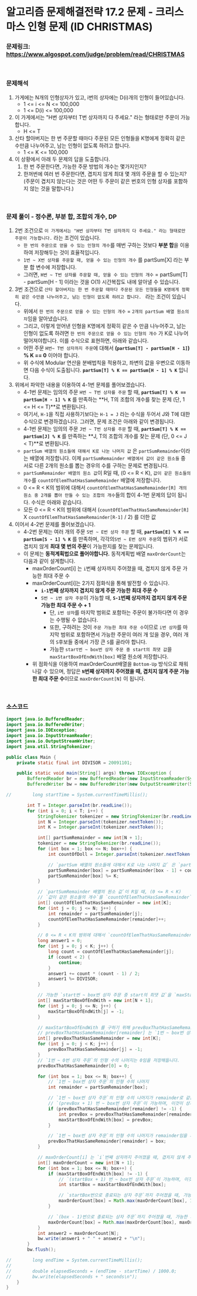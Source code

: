 # 알고리즘 문제해결전략 17.2 문제 - 크리스마스 인형 문제 (ID CHRISTMAS)

### 문제링크: https://www.algospot.com/judge/problem/read/CHRISTMAS

<br>

### 문제해석

1. 가게에는 N개의 인형상자가 있고, i번의 상자에는 D(i)개의 인형이 들어있습니다.
   - 1 <= i <= N <= 100,000
   - 1 <= D(i) <= 100,000
1. 이 가게에서는 "H번 상자부터 T번 상자까지 다 주세요." 라는 형태로만 주문이 가능합니다.
   - H <= T
1. 산타 할아버지는 한 번 주문할 때마다 주문된 모든 인형들을 K명에게 정확히 같은 수만큼 나누어주고, 남는 인형이 없도록 하려고 합니다. 
   - 1 <= K <= 100,000
1. 이 상황에서 아래 두 문제의 답을 도출합니다.
   1. 한 번 주문한다면, 가능한 주문 방법의 개수는 몇가지인지?
   2. 한꺼번에 여러 번 주문한다면, 겹치지 않게 최대 몇 개의 주문을 할 수 있는지? (주문이 겹치지 않는다는 것은 어떤 두 주문이 같은 번호의 인형 상자를 포함하지 않는 것을 말합니다.)

<br>

### 문제 풀이 - 정수론, 부분 합, 조합의 개수, DP

1. 2번 조건으로 `이 가게에서는 "H번 상자부터 T번 상자까지 다 주세요." 라는 형태로만 주문이 가능합니다.` 라는 조건이 있습니다.
   - `한 번의 주문으로 얻을 수 있는 인형의 개수`를 매번 구하는 것보다 **부분 합**을 이용하여 저장해두는 것이 효율적입니다.
   - `1번 ~ X번 상자를 주문할 때, 얻을 수 있는 인형의 개수` 를 partSum[X] 라는 부분 합 변수에 저장합니다.
   - 그러면, `H번 ~ T번 상자를 주문할 때, 얻을 수 있는 인형의 개수` = partSum[T] - partSum[H - 1] 이라는 것을 O(1) 시간복잡도 내에 알아낼 수 있습니다.
1. 3번 조건으로 `산타 할아버지는 한 번 주문할 때마다 주문된 모든 인형들을 K명에게 정확히 같은 수만큼 나누어주고, 남는 인형이 없도록 하려고 합니다. ` 라는 조건이 있습니다.
   - 위에서 `한 번의 주문으로 얻을 수 있는 인형의 개수` = `2개의 partSum 배열 원소의 차`임을 알아냈습니다.
   - 그리고, 이렇게 얻어낸 인형을 K명에게 정확히 같은 수 만큼 나누어주고, 남는 인형이 없도록 하려면 `한 번의 주문으로 얻을 수 있는 인형의 개수` 가 K로 나누어 떨어져야합니다. 이를 수식으로 표현하면, 아래와 같습니다.
   - 어떤 주문 `H번~ T번 상자까지 주문`에 대해서 **(`partSum[T] - partSum[H - 1]`) % K == 0** 이어야 합니다.
   - 위 수식에 Modular 연산을 분배법칙을 적용하고, 좌변의 값을 우변으로 이동하면 다음 수식이 도출됩니다. **`partSum[T] % K == partSum[H - 1] % K`** 입니다.
1. 위에서 파악한 내용을 이용하여 4-1번 문제를 풀어보겠습니다.
   - 4-1번 문제는 임의의 주문 `H번 ~ T번 상자를 주문` 할 때, **`partSum[T] % K == partSum[H - 1] % K`** 를 만족하는 **H, T의 조합의 개수를 찾는 문제 (단, 1 <= H <= T)**로 변환됩니다.
   - 여기서, `H-1`을 직접 사용하기보다는 `H-1 = J` 라는 수식을 두어서 J와 T에 대한 수식으로 변경하겠습니다. 그러면, 문제 조건은 아래와 같이 변경됩니다.
   - 4-1번 문제는 임의의 주문 `J번 ~ T번 상자를 주문` 할 때, **`partSum[T] % K == partSum[J] % K`** 를 만족하는 **J, T의 조합의 개수를 찾는 문제 (단, 0 <= J < T)**로 변환됩니다.
   - `partSum 배열의 원소들에 대해서 K로 나눈 나머지 값` 은 `partSumRemainder`이라는 배열에 저장합니다. 이제 `partSumRemainder 배열에서 값이 같은 원소들` 중 서로 다른 2개의 원소를 뽑는 경우의 수를 구하는 문제로 변경됩니다. 
   - `partSumRemainder 배열의 원소 값`이 R일 때, (0 <= R < K), `값이 같은 원소들의 개수`를 `countOfElemThatHasSameRemainder` 배열에 저장합니다.
   - 0 <= R < K의 범위에 대해서 `countOfElemThatHasSameRemainder[R] 개의 원소 중 2개를 뽑아 만들 수 있는 조합의 개수`들의 합이 4-1번 문제의 답이 됩니다. 수식은 아래와 같습니다.
   - 모든 0 <= R < K의 범위에 대해서 (`countOfElemThatHasSameRemainder[R]` X `countOfElemThatHasSameRemainder[R-1]` / 2) 를 더한 값
1. 이어서 4-2번 문제를 풀어보겠습니다.
   - 4-2번 문제는 여러 개의 주문 `S번 ~ E번 상자 주문` 할 때, **`partSum[E] % K == partSum[S - 1] % K`** 를 만족하며, 각각의`S번 ~ E번 상자 주문`의 범위가 서로 겹치지 않게 **최대 몇 번의 주문**이 가능한지를 찾는 문제입니다.
   - 이 문제는 **동적계획법으로 풀어야합니다.** 동적계획법 배열 `maxOrderCount`는 다음과 같이 설계합니다.
     - maxOrderCount[i] 는 `i`번째 상자까지 주어졌을 때, 겹치지 않게 주문 가능한 최대 주문 수
     - maxOrderCount[i]는 2가지 점화식을 통해 발전할 수 있습니다.
       - **`i-1`번째 상자까지 겹치지 않게 주문 가능한 최대 주문 수**
       - `S번 ~ i번 상자 주문`이 가능할 때, **`S-1`번째 상자까지 겹치지 않게 주문 가능한 최대 주문 수 + 1** 
         - 단, `i번 상자`를 마지막 범위로 포함하는 주문이 불가하다면 이 경우는 수행될 수 없습니다.
         - 또한, 구하려는 것이 `주문 가능한 최대 주문 수`이므로 `i번 상자`를 마지막 범위로 포함하면서 가능한 주문이 여러 개 있을 경우, 여러 개의 `S`후보들 중에서 가장 큰 `S`를 골라야 합니다. 
         - 가능한 `start번 ~ box번 상자 주문 중 start의 최댓 값`을 `maxStartBoxOfEndWith[box]` 배열 원소에 저장합니다.
     - 위 점화식을 이용하여 maxOrderCount배열을 `Bottom-Up` 방식으로 채워나갈 수 있으며, 정답은 **`N`번째 상자까지 주어졌을 때, 겹치지 않게 주문 가능한 최대 주문 수**이므로 `maxOrderCount[N]` 이 됩니다.

<br>

### 소스코드

```java
import java.io.BufferedReader;
import java.io.BufferedWriter;
import java.io.IOException;
import java.io.InputStreamReader;
import java.io.OutputStreamWriter;
import java.util.StringTokenizer;

public class Main {
    private static final int DIVISOR = 20091101;

    public static void main(String[] args) throws IOException {
        BufferedReader br = new BufferedReader(new InputStreamReader(System.in));
        BufferedWriter bw = new BufferedWriter(new OutputStreamWriter(System.out));

//        long startTime = System.currentTimeMillis();

        int T = Integer.parseInt(br.readLine());
        for (int i = 0; i < T; i++) {
            StringTokenizer tokenizer = new StringTokenizer(br.readLine());
            int N = Integer.parseInt(tokenizer.nextToken());
            int K = Integer.parseInt(tokenizer.nextToken());

            int[] partSumRemainder = new int[N + 1];
            tokenizer = new StringTokenizer(br.readLine());
            for (int box = 1; box <= N; box++) {
                int countOfDoll = Integer.parseInt(tokenizer.nextToken());

                // `partSum 배열의 원소들에 대해서 K로 나눈 나머지 값` 은 `partSumRemainder`이라는 배열에 저장합니다.
                partSumRemainder[box] = partSumRemainder[box - 1] + countOfDoll;
                partSumRemainder[box] %= K;
            }

            // `partSumRemainder 배열의 원소 값`이 R일 때, (0 <= R < K)
            // `값이 같은 원소들의 개수`를 `countOfElemThatHasSameRemainder` 배열에 저장합니다.
            int[] countOfElemThatHasSameRemainder = new int[K];
            for (int j = 0; j <= N; j++) {
                int remainder = partSumRemainder[j];
                countOfElemThatHasSameRemainder[remainder]++;
            }

            // 0 <= R < K의 범위에 대해서 `countOfElemThatHasSameRemainder[R] 개의 원소 중 2개를 뽑아 만들 수 있는 조합의 개수`들의 합이 4-1번 문제의 답이 됩니다.
            long answer1 = 0;
            for (int j = 0; j < K; j++) {
                long count = countOfElemThatHasSameRemainder[j];
                if (count < 2) {
                    continue;
                }
                answer1 += count * (count - 1) / 2;
                answer1 %= DIVISOR;
            }

            // 가능한 `start번 ~ box번 상자 주문 중 start의 최댓 값`을 `maxStartBoxOfEndWith[box]` 배열 원소에 저장합니다.
            int[] maxStartBoxOfEndWith = new int[N + 1];
            for (int j = 0; j <= N; j++) {
                maxStartBoxOfEndWith[j] = -1;
            }

            // maxStartBoxOfEndWith 를 구하기 위해 prevBoxThatHasSameRemainder 배열을 정의합니다.
            // prevBoxThatHasSameRemainder[remainder] 는 `1번 ~ box번 상자 주문`의 인형 수를 K로 나눈 나머지가 remainder인 box 중 가장 큰 box를 저장해둡니다.
            int[] prevBoxThatHasSameRemainder = new int[K];
            for (int j = 0; j < K; j++) {
                prevBoxThatHasSameRemainder[j] = -1;
            }
            // `1번 ~ 0번 상자 주문`의 인형 수의 나머지는 0임을 저장해둡니다.
            prevBoxThatHasSameRemainder[0] = 0;

            for (int box = 1; box <= N; box++) {
                // `1번 ~ box번 상자 주문`의 인형 수의 나머지
                int remainder = partSumRemainder[box];

                // `1번 ~ box번 상자 주문`의 인형 수의 나머지가 remainder로 같은 `1번 ~ prevBox번 상자 주문`가 있다면
                // `(prevBox + 1) 번 ~ box번 상자 주문`이 가능하며, 이것이 상자 주문의 범위가 가장 작으므로 저장해둡니다.
                if (prevBoxThatHasSameRemainder[remainder] != -1) {
                    int prevBox = prevBoxThatHasSameRemainder[remainder];
                    maxStartBoxOfEndWith[box] = prevBox;
                }

                // `1번 ~ box번 상자 주문`의 인형 수의 나머지가 remainder임을 저장해둡니다.
                prevBoxThatHasSameRemainder[remainder] = box;
            }

            // maxOrderCount[i] 는 `i`번째 상자까지 주어졌을 때, 겹치지 않게 주문 가능한 최대 주문 수
            int[] maxOrderCount = new int[N + 1];
            for (int box = 1; box <= N; box++) {
                if (maxStartBoxOfEndWith[box] != -1) {
                    // `(startBox + 1) 번 ~ box번 상자 주문`이 가능하며, 이것이 상자 주문의 범위가 가장 작습니다.
                    int startBox = maxStartBoxOfEndWith[box];

                    // `startBox번으로 종료되는 상자 주문`까지 주어졌을 때, 가능한 최대 주문 수에서 1을 더한 값이 현재까지 구한 최대 주문 횟수가 되는지 비교합니다.
                    maxOrderCount[box] = Math.max(maxOrderCount[box], 1 + maxOrderCount[startBox]);
                }

                // `(box - 1)번으로 종료되는 상자 주문`까지 주어졌을 때, 가능한 최대 주문 수가 현재까지 구한 최대 주문 횟수가 되는지 비교합니다.
                maxOrderCount[box] = Math.max(maxOrderCount[box], maxOrderCount[box - 1]);
            }
            int answer2 = maxOrderCount[N];
            bw.write(answer1 + " " + answer2 + "\n");
        }
        bw.flush();

//        long endTime = System.currentTimeMillis();
//
//        double elapsedSeconds = (endTime - startTime) / 1000.0;
//        bw.write(elapsedSeconds + " seconds\n");
    }
}
```
